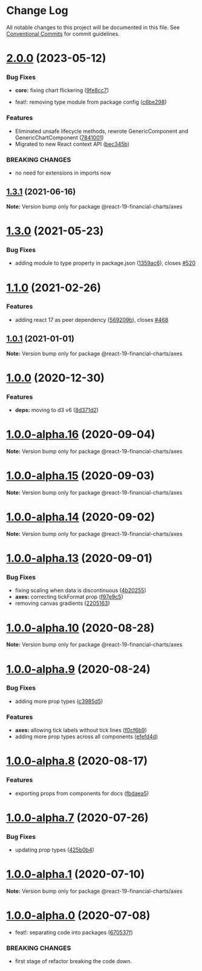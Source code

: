 # Change Log

All notable changes to this project will be documented in this file.
See [Conventional Commits](https://conventionalcommits.org) for commit guidelines.

# [2.0.0](https://github.com/reactivemarkets/react-19-financial-charts/compare/v1.3.2...v2.0.0) (2023-05-12)

### Bug Fixes

-   **core:** fixing chart flickering ([9fe8cc7](https://github.com/reactivemarkets/react-19-financial-charts/commit/9fe8cc7ec212949db46f14664e6ebe1272aa752d))

-   feat!: removing type module from package config ([c6be298](https://github.com/reactivemarkets/react-19-financial-charts/commit/c6be298ef6e556a30644fdcad4faaf3b77a25599))

### Features

-   Eliminated unsafe lifecycle methods, rewrote GenericComponent and GenericChartComponent ([7841001](https://github.com/reactivemarkets/react-19-financial-charts/commit/7841001b3c88df621361f638411f359af9cbab92))
-   Migrated to new React context API ([bec345b](https://github.com/reactivemarkets/react-19-financial-charts/commit/bec345b62153ecdf5c01380a8e29ad7398daaafd))

### BREAKING CHANGES

-   no need for extensions in imports now

## [1.3.1](https://github.com/reactivemarkets/react-19-financial-charts/compare/v1.3.0...v1.3.1) (2021-06-16)

**Note:** Version bump only for package @react-19-financial-charts/axes

# [1.3.0](https://github.com/reactivemarkets/react-19-financial-charts/compare/v1.2.2...v1.3.0) (2021-05-23)

### Bug Fixes

-   adding module to type property in package.json ([1359ac6](https://github.com/reactivemarkets/react-19-financial-charts/commit/1359ac6e93d9638792c7bb478bba5fe1e5484a82)), closes [#520](https://github.com/reactivemarkets/react-19-financial-charts/issues/520)

# [1.1.0](https://github.com/reactivemarkets/react-19-financial-charts/compare/v1.0.1...v1.1.0) (2021-02-26)

### Features

-   adding react 17 as peer dependency ([569209b](https://github.com/reactivemarkets/react-19-financial-charts/commit/569209b6eb00f3c93eae1b5a9e4f014c055c93c7)), closes [#468](https://github.com/reactivemarkets/react-19-financial-charts/issues/468)

## [1.0.1](https://github.com/reactivemarkets/react-19-financial-charts/compare/v1.0.0...v1.0.1) (2021-01-01)

**Note:** Version bump only for package @react-19-financial-charts/axes

# [1.0.0](https://github.com/reactivemarkets/react-19-financial-charts/compare/v1.0.0-alpha.16...v1.0.0) (2020-12-30)

### Features

-   **deps:** moving to d3 v6 ([8d371d2](https://github.com/reactivemarkets/react-19-financial-charts/commit/8d371d240bc7ac3db3e2f0037b3c0807e05b4749))

# [1.0.0-alpha.16](https://github.com/reactivemarkets/react-19-financial-charts/compare/v1.0.0-alpha.15...v1.0.0-alpha.16) (2020-09-04)

**Note:** Version bump only for package @react-19-financial-charts/axes

# [1.0.0-alpha.15](https://github.com/reactivemarkets/react-19-financial-charts/compare/v1.0.0-alpha.14...v1.0.0-alpha.15) (2020-09-03)

**Note:** Version bump only for package @react-19-financial-charts/axes

# [1.0.0-alpha.14](https://github.com/reactivemarkets/react-19-financial-charts/compare/v1.0.0-alpha.13...v1.0.0-alpha.14) (2020-09-02)

**Note:** Version bump only for package @react-19-financial-charts/axes

# [1.0.0-alpha.13](https://github.com/reactivemarkets/react-19-financial-charts/compare/v1.0.0-alpha.12...v1.0.0-alpha.13) (2020-09-01)

### Bug Fixes

-   fixing scaling when data is discontinuous ([4b20255](https://github.com/reactivemarkets/react-19-financial-charts/commit/4b20255d05b4590c2a5fc196bf505c95a63431f0))
-   **axes:** correcting tickFormat prop ([f97e9c5](https://github.com/reactivemarkets/react-19-financial-charts/commit/f97e9c57f2a96b5f5f431a160d8fe02dc7a38e27))
-   removing canvas gradients ([2205163](https://github.com/reactivemarkets/react-19-financial-charts/commit/220516356300c6c1c8528de3ca43e7ddaf8e5e66))

# [1.0.0-alpha.10](https://github.com/reactivemarkets/react-19-financial-charts/compare/v1.0.0-alpha.9...v1.0.0-alpha.10) (2020-08-28)

**Note:** Version bump only for package @react-19-financial-charts/axes

# [1.0.0-alpha.9](https://github.com/reactivemarkets/react-19-financial-charts/compare/v1.0.0-alpha.8...v1.0.0-alpha.9) (2020-08-24)

### Bug Fixes

-   adding more prop types ([c3985d5](https://github.com/reactivemarkets/react-19-financial-charts/commit/c3985d5ee96fcbd5ad5a922df595d31930d0cee5))

### Features

-   **axes:** allowing tick labels without tick lines ([f0cf6b9](https://github.com/reactivemarkets/react-19-financial-charts/commit/f0cf6b9d49a44a43e498d0d2a998cdb2956c7163))
-   adding more prop types across all components ([efefd4d](https://github.com/reactivemarkets/react-19-financial-charts/commit/efefd4dc3000ffe5ad5e63380ab324ab1e232a67))

# [1.0.0-alpha.8](https://github.com/reactivemarkets/react-19-financial-charts/compare/v1.0.0-alpha.7...v1.0.0-alpha.8) (2020-08-17)

### Features

-   exporting props from components for docs ([fbdaea5](https://github.com/reactivemarkets/react-19-financial-charts/commit/fbdaea506730b091f4f8f6da52fc030b44d1a6e1))

# [1.0.0-alpha.7](https://github.com/reactivemarkets/react-19-financial-charts/compare/v1.0.0-alpha.6...v1.0.0-alpha.7) (2020-07-26)

### Bug Fixes

-   updating prop types ([425b0b4](https://github.com/reactivemarkets/react-19-financial-charts/commit/425b0b459de229770e7608aff4f397b9bb00de5e))

# [1.0.0-alpha.1](https://github.com/reactivemarkets/react-19-financial-charts/compare/v1.0.0-alpha.0...v1.0.0-alpha.1) (2020-07-10)

**Note:** Version bump only for package @react-19-financial-charts/axes

# [1.0.0-alpha.0](https://github.com/reactivemarkets/react-19-financial-charts/compare/v0.5.1...v1.0.0-alpha.0) (2020-07-08)

-   feat!: separating code into packages ([670537f](https://github.com/reactivemarkets/react-19-financial-charts/commit/670537fa280dddfbe921639a8e22a7c11d14e5f3))

### BREAKING CHANGES

-   first stage of refactor breaking the code down.
